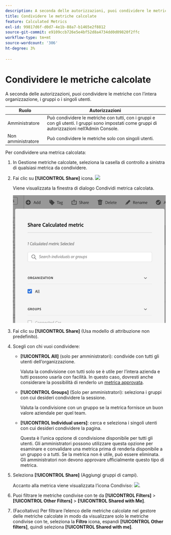 ```yaml
---
description: A seconda delle autorizzazioni, puoi condividere le metriche con l’intera organizzazione, i gruppi o i singoli utenti.
title: Condividere le metriche calcolate
feature: Calculated Metrics
exl-id: 99817d6f-d0d7-4e1b-88a7-b1465e2f8812
source-git-commit: e9109ccb726e5e4bf52d8a4734dd0d09820f2ffc
workflow-type: tm+mt
source-wordcount: '306'
ht-degree: 3%

---
```


# Condividere le metriche calcolate

A seconda delle autorizzazioni, puoi condividere le metriche con l’intera organizzazione, i gruppi o i singoli utenti.

| Ruolo | Autorizzazioni |
|---|---|
| Amministratore | Può condividere le metriche con tutti, con i gruppi e con gli utenti. I gruppi sono impostati come gruppi di autorizzazioni nell’Admin Console. |
| Non amministratore | Può condividere le metriche solo con singoli utenti. |

Per condividere una metrica calcolata:

1. In Gestione metriche calcolate, seleziona la casella di controllo a sinistra di qualsiasi metrica da condividere.

1. Fai clic su **[!UICONTROL Share]** icona. ![](https://spectrum.adobe.com/static/icons/workflow_18/Smock_Share_18_N.svg)

   Viene visualizzata la finestra di dialogo Condividi metrica calcolata.

   ![](assets/cm_share.png)

1. Fai clic su **[!UICONTROL Share]** (Usa modello di attribuzione non predefinito).

1. Scegli con chi vuoi condividere:

   * **[!UICONTROL All]** (solo per amministratori): condivide con tutti gli utenti dell’organizzazione.

      Valuta la condivisione con tutti solo se è utile per l’intera azienda e tutti possono usarla con facilità. In questo caso, dovresti anche considerare la possibilità di renderlo un [metrica approvata](/help/components/c-calcmetrics/c-workflow/cm-workflow/cm-approving.md).

   * **[!UICONTROL Groups]** (Solo per amministratori): seleziona i gruppi con cui desideri condividere la sessione.

      Valuta la condivisione con un gruppo se la metrica fornisce un buon valore aziendale per quel team.

   * **[!UICONTROL Individual users]**: cerca e seleziona i singoli utenti con cui desideri condividere la pagina.

      Questa è l’unica opzione di condivisione disponibile per tutti gli utenti. Gli amministratori possono utilizzare questa opzione per esaminare e convalidare una metrica prima di renderla disponibile a un gruppo o a tutti. Se la metrica non è utile, può essere eliminata. Gli amministratori non devono approvare ufficialmente questo tipo di metrica.

1. Seleziona **[!UICONTROL Share]** (Aggiungi gruppi di campi).

   Accanto alla metrica viene visualizzata l’icona Condiviso:  ![](https://spectrum.adobe.com/static/icons/workflow_18/Smock_Share_18_N.svg).

1. Puoi filtrare le metriche condivise con te da **[!UICONTROL Filters]** > **[!UICONTROL Other Filters]** > **[!UICONTROL Shared with Me]**.

1. (Facoltativo) Per filtrare l’elenco delle metriche calcolate nel gestore delle metriche calcolate in modo da visualizzare solo le metriche condivise con te, seleziona la **Filtro** icona, espandi **[!UICONTROL Other filters]**, quindi seleziona **[!UICONTROL Shared with me]**.

